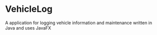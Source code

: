 # VehicleLog
A application for logging vehicle information and maintenance written in Java and uses JavaFX
